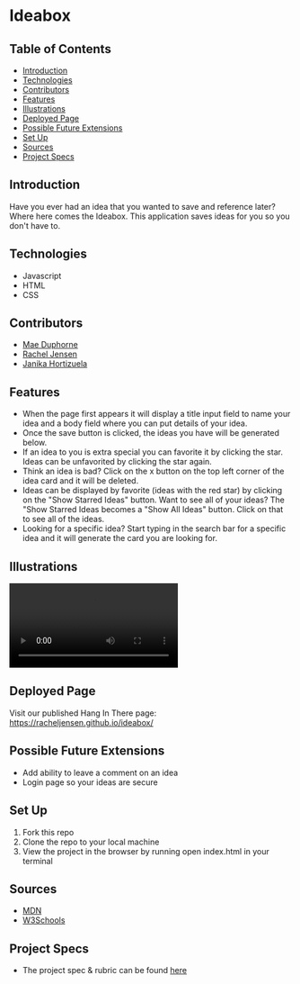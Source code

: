 # Ideabox

## Table of Contents
  - [Introduction](##Introduction)
  - [Technologies](##Technologies)
  - [Contributors](##Contributors)
  - [Features](##Features)
  - [Illustrations](##Illustrations)
  - [Deployed Page](##Deployed-Page)
  - [Possible Future Extensions](##Possible-Future-Extensions)
  - [Set Up](##Set-Up)
  - [Sources](##Sources)
  - [Project Specs](##Project-Specs)

## Introduction

Have you ever had an idea that you wanted to save and reference later? Where here comes the Ideabox. This application saves ideas for you so you don't have to.

## Technologies
  - Javascript
  - HTML
  - CSS

## Contributors
  - [Mae Duphorne](https://github.com/maeduphorne)
  - [Rachel Jensen](https://github.com/rachelJensen)
  - [Janika Hortizuela](https://github.com/jhortizu01)

## Features

   - When the page first appears it will display a title input field to name your idea and a body field where you can put details of your idea.
   - Once the save button is clicked, the ideas you have will be generated below.
   - If an idea to you is extra special you can favorite it by clicking the star. Ideas can be unfavorited by clicking the star again.
   - Think an idea is bad? Click on the x button on the top left corner of the idea card and it will be deleted.
   - Ideas can be displayed by favorite (ideas with the red star) by clicking on the "Show Starred Ideas" button. Want to see all of your ideas? The "Show Starred Ideas becomes a "Show All Ideas" button. Click on that to see all of the ideas.
   - Looking for a specific idea? Start typing in the search bar for a specific idea and it will generate the card you are looking for.

## Illustrations

![Watch this cool recording of the webpage in action](https://user-images.githubusercontent.com/21073095/121120153-3e7b5480-c7da-11eb-870b-af46f627761f.mov)

## Deployed Page

Visit our published Hang In There page: https://racheljensen.github.io/ideabox/

## Possible Future Extensions

  - Add ability to leave a comment on an idea
  - Login page so your ideas are secure

## Set Up

1. Fork this repo  
2. Clone the repo to your local machine
3. View the project in the browser by running open index.html in your terminal


## Sources
  - [MDN](http://developer.mozilla.org/en-US/)
  - [W3Schools](https://www.w3schools.com/)

## Project Specs
  - The project spec & rubric can be found [here](https://frontend.turing.edu/projects/module-1/ideabox-group.html)
